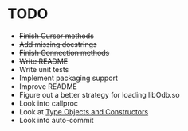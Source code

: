 # TODO
* ~~Finish Cursor methods~~
* ~~Add missing docstrings~~
* ~~Finish Connection methods~~
* ~~Write README~~
* Write unit tests
* Implement packaging support
* Improve README
* Figure out a better strategy for loading libOdb.so
* Look into callproc
* Look at [Type Objects and Constructors](https://www.python.org/dev/peps/pep-0249/#type-objects-and-constructors)
* Look into auto-commit
